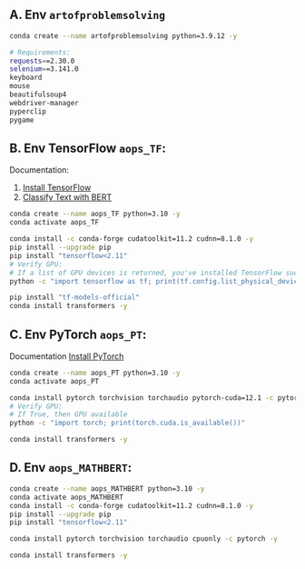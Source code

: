 ## A. Env `artofproblemsolving`

```bash
conda create --name artofproblemsolving python=3.9.12 -y
```

```bash
# Requirements:
requests==2.30.0
selenium==3.141.0
keyboard
mouse
beautifulsoup4
webdriver-manager
pyperclip
pygame
```

## B. Env TensorFlow `aops_TF`:

Documentation:
1. [Install TensorFlow](https://www.tensorflow.org/install/pip#windows-native_1)
2. [Classify Text with BERT](https://www.tensorflow.org/text/tutorials/classify_text_with_bert)

```bash
conda create --name aops_TF python=3.10 -y
conda activate aops_TF

conda install -c conda-forge cudatoolkit=11.2 cudnn=8.1.0 -y
pip install --upgrade pip
pip install "tensorflow<2.11"
# Verify GPU:
# If a list of GPU devices is returned, you've installed TensorFlow successfully.
python -c "import tensorflow as tf; print(tf.config.list_physical_devices('GPU'))"

pip install "tf-models-official"
conda install transformers -y
```

## C. Env PyTorch `aops_PT`:

Documentation [Install PyTorch](https://pytorch.org/get-started/locally/)

```bash
conda create --name aops_PT python=3.10 -y
conda activate aops_PT

conda install pytorch torchvision torchaudio pytorch-cuda=12.1 -c pytorch -c nvidia -y
# Verify GPU:
# If True, then GPU available
python -c "import torch; print(torch.cuda.is_available())"

conda install transformers -y
```

## D. Env `aops_MATHBERT`:

```bash
conda create --name aops_MATHBERT python=3.10 -y
conda activate aops_MATHBERT
conda install -c conda-forge cudatoolkit=11.2 cudnn=8.1.0 -y
pip install --upgrade pip
pip install "tensorflow<2.11"

conda install pytorch torchvision torchaudio cpuonly -c pytorch -y

conda install transformers -y
```
